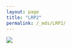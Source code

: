 ```yaml
---
layout: page
title: "LRP2"
permalink: /_mds/LRP2/
---
```


![](../../algns0/N49_5HSAA060316_aln_report.png?raw=true)